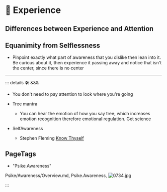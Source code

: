 
# 💜 <psike>Experience</psike>

## Differences between Experience and Attention

## Equanimity from Selflessness

- Pinpoint exactly what part of awareness that you dislike then lean into it. Be curious about it, then experience it passing away and notice that isn't the center, since there is no center

---

<!-- =================================================== -->
<!-- =================================================== -->
<!-- =================================================== -->
<!-- =================================================== -->
<!-- =================================================== -->
::: details 🛠 <dev>&&&</dev>

- You don't need to pay attention to look where you're going
- Tree mantra
    - You can hear the emotion of how you say tree, which increases emotion recognition therefore emotional regulation. Get science

- SelfAwareness
    - Stephen Fleming [Know Thyself](https://metacoglab.org/people)

<h2>PageTags</h2>

- "Psike.Awareness"

Psike/Awareness/Overview.md, <dev>Psike.Awareness</dev>, ![0734.jpg](/PaperPhoto/0734.jpg)

:::
